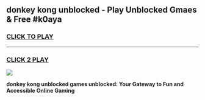 
## donkey kong unblocked - Play Unblocked Gmaes & Free #k0aya
<h3>
<a href="https://news.freeplayer.one?title=donkey_kong_unblocked&ref=24F">CLICK TO PLAY</a></h3>
<hr>

<h3>
<a href="https://news.freeplayer.one?title=donkey_kong_unblocked&ref=24F">CLICK 2 PLAY</a>
  
</h3>

<a href="https://news.freeplayer.one?title=donkey_kong_unblocked&ref=24F/"><img src="https://clearcache.store/games.png"></a>


**donkey kong unblocked games unblocked: Your Gateway to Fun and Accessible Online Gaming**
